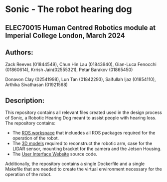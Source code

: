 # Sonic - The robot hearing dog

## ELEC70015 Human Centred Robotics module at Imperial College London, March 2024

## Authors: 
Zack Reeves (01844549),  Chun Hin Lau (01843940),  Gian-Luca Fenocchi (01860614),   Krrish Jain(02555321),  Petar Barakov (01865450)

Donavon Clay (02541998),  Lun Tan (01842293),  Saifullah Ijaz (01854110),   Arthika Sivathasan (01921568)

## Description:

This repository contains all relevant files created used in the design process of Sonic, a Robotic Hearing Dog meant to assist people with hearing loss. The repository contains:

- The [ROS workspace](ros_ws) that incluedes all ROS packages required for the operation of the robot.
- The [3D models](3D-Prints) required to reconstruct the robotic arm, case for the LIDAR sensor, mounting bracket for the camera and the Jetson Housing.
- The [User Interface Website](ui) source code.

Additionally, the repository contains a single Dockerfile and a single Makefile that are needed to create the virtual environment necessary for the operation of the robot.
